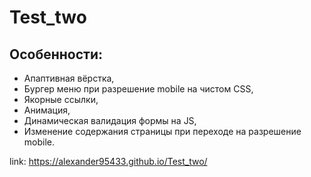 # Test_two
## Особенности:
- Апаптивная вёрстка,    
- Бургер меню при разрешение mobile на чистом CSS,  
- Якорные ссылки,  
- Анимация,  
- Динамическая валидация формы на JS,  
- Изменение содержания страницы при переходе на разрешение mobile.

link: https://alexander95433.github.io/Test_two/ 

